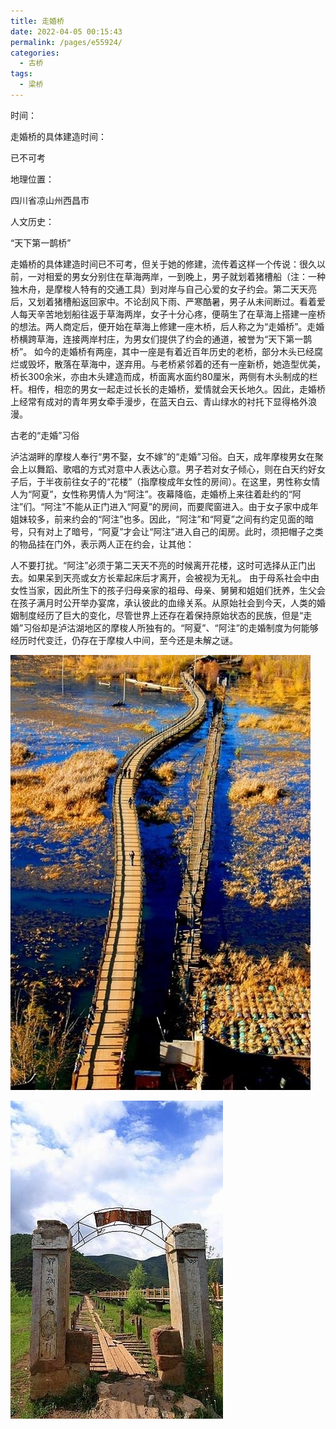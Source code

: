 ```yaml
---
title: 走婚桥
date: 2022-04-05 00:15:43
permalink: /pages/e55924/
categories:
  - 古桥
tags:
  - 梁桥 
---
```

时间：

走婚桥的具体建造时间：

已不可考

地理位置：

四川省凉山州西昌市

人文历史：

“天下第一鹊桥”

走婚桥的具体建造时间已不可考，但关于她的修建，流传着这样一个传说：很久以前，一对相爱的男女分别住在草海两岸，一到晚上，男子就划着猪槽船（注：一种独木舟，是摩梭人特有的交通工具）到对岸与自己心爱的女子约会。第二天天亮后，又划着猪槽船返回家中。不论刮风下雨、严寒酷暑，男子从未间断过。看着爱人每天辛苦地划船往返于草海两岸，女子十分心疼，便萌生了在草海上搭建一座桥的想法。两人商定后，便开始在草海上修建一座木桥，后人称之为“走婚桥”。走婚桥横跨草海，连接两岸村庄，为男女们提供了约会的通道，被誉为“天下第一鹊桥”。 如今的走婚桥有两座，其中一座是有着近百年历史的老桥，部分木头已经腐烂或毁坏，散落在草海中，遂弃用。与老桥紧邻着的还有一座新桥，她造型优美，桥长300余米，亦由木头建造而成，桥面离水面约80厘米，两侧有木头制成的栏杆。相传，相恋的男女一起走过长长的走婚桥，爱情就会天长地久。因此，走婚桥上经常有成对的青年男女牵手漫步，在蓝天白云、青山绿水的衬托下显得格外浪漫。

古老的“走婚”习俗

泸沽湖畔的摩梭人奉行“男不娶，女不嫁”的“走婚”习俗。白天，成年摩梭男女在聚会上以舞蹈、歌唱的方式对意中人表达心意。男子若对女子倾心，则在白天约好女子后，于半夜前往女子的“花楼”（指摩梭成年女性的房间）。在这里，男性称女情人为“阿夏”，女性称男情人为“阿注”。夜幕降临，走婚桥上来往着赴约的“阿注”们。“阿注”不能从正门进入“阿夏”的房间，而要爬窗进入。由于女子家中成年姐妹较多，前来约会的“阿注”也多。因此，“阿注”和“阿夏”之间有约定见面的暗号，只有对上了暗号，“阿夏”才会让“阿注”进入自己的闺房。此时，须把帽子之类的物品挂在门外，表示两人正在约会，让其他：

人不要打扰。“阿注”必须于第二天天不亮的时候离开花楼，这时可选择从正门出去。如果呆到天亮或女方长辈起床后才离开，会被视为无礼。 由于母系社会中由女性当家，因此所生下的孩子归母亲家的祖母、母亲、舅舅和姐姐们抚养，生父会在孩子满月时公开举办宴席，承认彼此的血缘关系。从原始社会到今天，人类的婚姻制度经历了巨大的变化，尽管世界上还存在着保持原始状态的民族，但是“走婚”习俗却是泸沽湖地区的摩梭人所独有的。“阿夏”、“阿注”的走婚制度为何能够经历时代变迁，仍存在于摩梭人中间，至今还是未解之谜。

![走婚桥](/img/photo/67.jpg)

![走婚桥](/img/photo/68.jpg)

